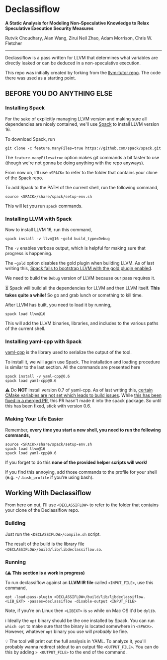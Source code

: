 # Declassiflow

**A Static Analysis for Modeling Non-Speculative Knowledge to Relax Speculative Execution Security Measures**

Rutvik Choudhary, Alan Wang, Zirui Neil Zhao, Adam Morrison, Chris W. Fletcher

---

Declassiflow is a pass written for LLVM that determines what variables are directly leaked or can be deduced in a non-speculative execution.

This repo was initially created by forking from the [llvm-tutor repo](https://github.com/banach-space/llvm-tutor). The code there was used as a starting point.

## BEFORE YOU DO ANYTHING ELSE

### Installing Spack

For the sake of explicitly managing LLVM version and making sure all dependencies are nicely contained, we'll use [Spack](https://github.com/spack/spack) to install LLVM version 16.

To download Spack, run
```
git clone -c feature.manyFiles=true https://github.com/spack/spack.git
```

The `feature.manyFiles=true` option makes git commands a bit faster to use (though we're not gonna be doing anything with the repo anyways).

From now on, I'll use `<SPACK>` to refer to the folder that contains your clone of the Spack repo.

To add Spack to the PATH of the current shell, run the following command,
```
source <SPACK>/share/spack/setup-env.sh
```

This will let you run `spack` commands.

### Installing LLVM with Spack

Now to install LLVM 16, run this command,

```
spack install -v llvm@16 ~gold build_type=Debug
```

The `-v` enables verbose output, which is helpful for making sure that progress is happening.

The `~gold` option disables the gold plugin when building LLVM. As of last writing this, [Spack fails to bootstrap LLVM with the gold plugin enabled](https://github.com/spack/spack/issues/29350).

We need to build the `Debug` version of LLVM because our pass requires it.

:hourglass_flowing_sand: Spack will build all the dependencies for LLVM and then LLVM itself. **This takes quite a while!** So go and grab lunch or something to kill time.

After LLVM has built, you need to load it by running,
```
spack load llvm@16
```

This will add the LLVM binaries, libraries, and includes to the various paths of the current shell.

### Installing yaml-cpp with Spack

[yaml-cpp](https://github.com/jbeder/yaml-cpp) is the library used to serialize the output of the tool.

To install it, we will again use Spack. The installation and loading procedure is similar to the last section. All the commands are presented here

```
spack install -v yaml-cpp@0.6
spack load yaml-cpp@0.6
```

:warning: Do **NOT** install version 0.7 of yaml-cpp. As of last writing this, [certain CMake variables are not set which leads to build issues](https://github.com/jbeder/yaml-cpp/issues/774). While [this has been fixed in a merged PR](https://github.com/jbeder/yaml-cpp/pull/1077), this PR hasn't made it into the spack package. So until this has been fixed, stick with version 0.6.

### Making Your Life Easier

Remember, **every time you start a new shell, you need to run the following commands,**
```
source <SPACK>/share/spack/setup-env.sh
spack load llvm@16
spack load yaml-cpp@0.6
```

If you forget to do this **none of the provided helper scripts will work!**

If you find this annoying, add those commands to the profile for your shell (e.g. `~/.bash_profile` if you're using bash).

## Working With Declassiflow

From here on out, I'll use `<DECLASSIFLOW>` to refer to the folder that contains your clone of the Declassiflow repo.

### Building

Just run the `<DECLASSIFLOW>/compile.sh` script.

The result of the build is the library file `<DECLASSIFLOW>/build/lib/libdeclassiflow.so`.

### Running

**(:warning: This section is a work in progress)**

To run declassiflow against an **LLVM IR file** called `<INPUT_FILE>`, use this command,
```
opt -load-pass-plugin <DECLASSIFLOW>/build/lib/libdeclassiflow.<LIB_EXT> -passes=declassiflow -disable-output <INPUT_FILE>
```

Note, if you're on Linux then `<LIBEXT>` is `so` while on Mac OS it'd be `dylib`.

:information_source: Ideally the `opt` binary should be the one installed by Spack. You can run `which opt` to make sure that the binary is located somewhere in `<SPACK>`. However, whatever `opt` binary you use will _probably_ be fine.

:bulb: The tool will print out the full analysis in YAML. To analyze it, you'll probably wanna redirect stdout to an output file `<OUTPUT_FILE>`. You can do this by adding `> <OUTPUT_FILE>` to the end of the command.

